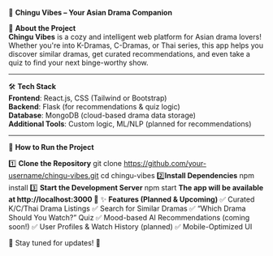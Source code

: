 📝 **Chingu Vibes – Your Asian Drama Companion**

🎎 **About the Project**  
**Chingu Vibes** is a cozy and intelligent web platform for Asian drama lovers! Whether you're into K-Dramas, C-Dramas, or Thai series, this app helps you discover similar dramas, get curated recommendations, and even take a quiz to find your next binge-worthy show.

---

🛠 **Tech Stack**  
**Frontend**: React.js, CSS (Tailwind or Bootstrap)  
**Backend**: Flask (for recommendations & quiz logic)  
**Database**: MongoDB (cloud-based drama data storage)  
**Additional Tools**: Custom logic, ML/NLP (planned for recommendations)

---

📌 **How to Run the Project**

1️⃣ **Clone the Repository**
git clone https://github.com/your-username/chingu-vibes.git
cd chingu-vibes
2️⃣**Install Dependencies** npm install
3️⃣ **Start the Development Server** npm start
**The app will be available at http://localhost:3000 🎉**
✨ **Features (Planned & Upcoming)** ✅ Curated K/C/Thai Drama Listings ✅ Search for Similar Dramas ✅ “Which Drama Should You Watch?” Quiz ✅ Mood-based AI Recommendations (coming soon!) ✅ User Profiles & Watch History (planned) ✅ Mobile-Optimized UI

📌 Stay tuned for updates! 🚀
